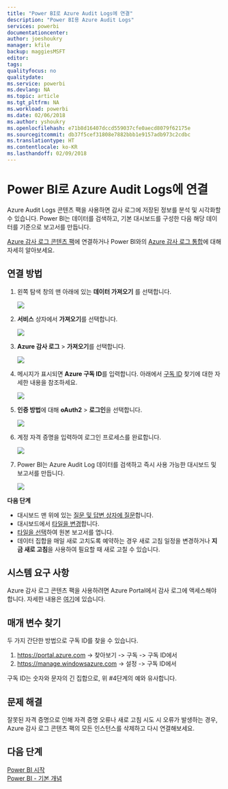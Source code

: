 ```yaml
---
title: "Power BI로 Azure Audit Logs에 연결"
description: "Power BI용 Azure Audit Logs"
services: powerbi
documentationcenter: 
author: joeshoukry
manager: kfile
backup: maggiesMSFT
editor: 
tags: 
qualityfocus: no
qualitydate: 
ms.service: powerbi
ms.devlang: NA
ms.topic: article
ms.tgt_pltfrm: NA
ms.workload: powerbi
ms.date: 02/06/2018
ms.author: yshoukry
ms.openlocfilehash: e71b8d16407dccd559037cfe0aecd8079f62175e
ms.sourcegitcommit: db37f5cef31808e7882bbb1e9157adb973c2cdbc
ms.translationtype: HT
ms.contentlocale: ko-KR
ms.lasthandoff: 02/09/2018
---
```

# <a name="connect-to-azure-audit-logs-with-power-bi"></a>Power BI로 Azure Audit Logs에 연결
Azure Audit Logs 콘텐츠 팩을 사용하면 감사 로그에 저장된 정보를 분석 및 시각화할 수 있습니다. Power BI는 데이터를 검색하고, 기본 대시보드를 구성한 다음 해당 데이터를 기준으로 보고서를 만듭니다.

[Azure 감사 로그 콘텐츠 팩](https://app.powerbi.com/getdata/services/azure-audit-logs)에 연결하거나 Power BI와의 [Azure 감사 로그 통합](https://powerbi.microsoft.com/integrations/azure-audit-logs)에 대해 자세히 알아보세요.

## <a name="how-to-connect"></a>연결 방법
1. 왼쪽 탐색 창의 맨 아래에 있는 **데이터 가져오기** 를 선택합니다.  
   
    ![](media/service-connect-to-azure-audit-logs/getdata.png)
2. **서비스** 상자에서 **가져오기**를 선택합니다.  
   
    ![](media/service-connect-to-azure-audit-logs/services.png) 
3. **Azure 감사 로그** > **가져오기**를 선택합니다.  
   
   ![](media/service-connect-to-azure-audit-logs/azureauditlogs.png)
4. 메시지가 표시되면 **Azure 구독 ID**를 입력합니다. 아래에서 [구독 ID](#FindingParams) 찾기에 대한 자세한 내용을 참조하세요.   
   
    ![](media/service-connect-to-azure-audit-logs/parameters.png)
5. **인증 방법**에 대해 **oAuth2** \> **로그인**을 선택합니다.
   
    ![](media/service-connect-to-azure-audit-logs/creds.png)
6. 계정 자격 증명을 입력하여 로그인 프로세스를 완료합니다.
   
    ![](media/service-connect-to-azure-audit-logs/login.png)
7. Power BI는 Azure Audit Log 데이터를 검색하고 즉시 사용 가능한 대시보드 및 보고서를 만듭니다. 
   
    ![](media/service-connect-to-azure-audit-logs/dashboard.png)

**다음 단계**

* 대시보드 맨 위에 있는 [질문 및 답변 상자에 질문](power-bi-q-and-a.md)합니다.
* 대시보드에서 [타일을 변경](service-dashboard-edit-tile.md)합니다.
* [타일을 선택](service-dashboard-tiles.md)하여 원본 보고서를 엽니다.
* 데이터 집합을 매일 새로 고치도록 예약하는 경우 새로 고침 일정을 변경하거나 **지금 새로 고침**을 사용하여 필요할 때 새로 고칠 수 있습니다.

## <a name="system-requirements"></a>시스템 요구 사항
Azure 감사 로그 콘텐츠 팩을 사용하려면 Azure Portal에서 감사 로그에 액세스해야 합니다. 자세한 내용은 [여기](https://azure.microsoft.com/documentation/articles/insights-debugging-with-events/)에 있습니다.

<a name="FindingParams"></a>

## <a name="finding-parameters"></a>매개 변수 찾기
두 가지 간단한 방법으로 구독 ID를 찾을 수 있습니다.

1. https://portal.azure.com -&gt; 찾아보기 -&gt; 구독 -&gt; 구독 ID에서
2. https://manage.windowsazure.com -&gt; 설정  -&gt; 구독 ID에서

구독 ID는 숫자와 문자의 긴 집합으로, 위 \#4단계의 예와 유사합니다. 

## <a name="troubleshooting"></a>문제 해결
잘못된 자격 증명으로 인해 자격 증명 오류나 새로 고침 시도 시 오류가 발생하는 경우, Azure 감사 로그 콘텐츠 팩의 모든 인스턴스를 삭제하고 다시 연결해보세요.

## <a name="next-steps"></a>다음 단계
[Power BI 시작](service-get-started.md)  
[Power BI - 기본 개념](service-basic-concepts.md)  

